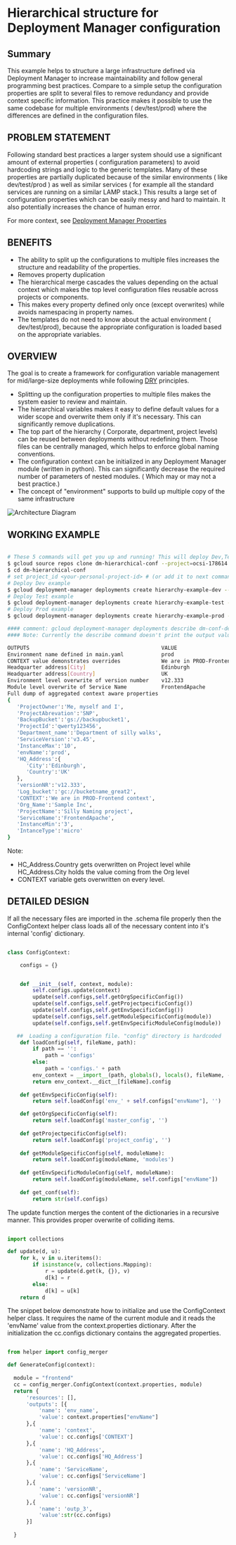 # Hierarchical structure for Deployment Manager configuration

## Summary

This example helps to structure a large infrastructure defined via Deployment Manager to increase maintainability and follow general programming best practices.
Compare to a simple setup the configuration properties are split to several files to remove redundancy and provide context specific information.
This practice makes it possible to use the same codebase for multiple environments ( dev/test/prod) where the differences are defined in the configuration files. 

## PROBLEM STATEMENT
Following standard best practices a larger system should use a significant amount of external properties ( configuration parameters) to avoid hardcoding strings and logic to the generic templates.  Many of these properties are partially duplicated because of the similar environments ( like dev/test/prod ) as well as similar services ( for example all the standard services are running on a similar LAMP stack.)
This results a large set of configuration properties which can be easily messy and hard to maintain. It also potentially increases the chance of human error.

For more context, see 
[Deployment Manager Properties](https://cloud.google.com/deployment-manager/docs/configuration/templates/define-template-properties) 

## BENEFITS

* The ability to split up the configurations to multiple files increases the structure and readability of the properties.
 * Removes property duplication
* The hierarchical merge cascades the values depending on the actual context which makes the top level configuration files reusable across projects or components.
* This makes every property defined only once (except overwrites) while avoids namespacing in property names. 
 * The templates do not need to know about the actual environment ( dev/test/prod), because the appropriate configuration is loaded based on the appropriate variables. 

## OVERVIEW
The goal is to create a framework for configuration variable management for mid/large-size deployments while following [DRY](https://en.wikipedia.org/wiki/Don%27t_repeat_yourself) principles.

* Splitting up the configuration properties to multiple files makes the system easier to review and maintain.
* The hierarchical variables makes it easy to define default values for a wider scope and overwrite them only if it's necessary. This can significantly remove duplications.
* The top part of the hierarchy ( Corporate, department, project levels) can be reused between deployments without redefining them. Those files can be centrally managed, which helps to enforce global naming conventions.
* The configuration context can be initialized in any Deployment Manager module (written in python). This can significantly decrease the required number of parameters of nested modules. ( Which may or may not a best practice.)
* The concept of "environment" supports to build up multiple copy of the same infrastructure 

![Architecture Diagram](architecture_diagram.png "Architecture diagram")

## WORKING EXAMPLE

```bash

# These 5 commands will get you up and running! This will deploy Dev,Test, Prod env as specified in the CLI argument
$ gcloud source repos clone dm-hierarchical-conf --project=ocsi-178614 # Change project code
$ cd dm-hierarchical-conf
# set project_id <your-personal-project-id> # (or add it to next command gcloud)
# Deploy Dev example
$ gcloud deployment-manager deployments create hierarchy-example-dev --template env_demo_project.py --properties=envName:dev
# Deploy Test example
$ gcloud deployment-manager deployments create hierarchy-example-test --template env_demo_project.py --properties=envName:test
# Deploy Prod example
$ gcloud deployment-manager deployments create hierarchy-example-prod --template env_demo_project.py --properties=envName:prod

#### comment: gcloud deployment-manager deployments describe dm-conf-dev
#### Note: Currently the describe command doesn't print the output values of the template. It can be access from the UI under "Layout" section of the deployment.

OUTPUTS                                          VALUE
Environment name defined in main.yaml            prod
CONTEXT value demonstrates overrides             We are in PROD-Frontend context
Headquarter address[City]                        Edinburgh
Headquarter address[Country]                     UK
Environment level overwrite of version number    v12.333
Module level overwrite of Service Name           FrontendApache
Full dump of aggregated context aware properties 
{  
   'ProjectOwner':'Me, myself and I',
   'ProjectAbrevation':'SNP',
   'BackupBucket':'gs://backupbucket1',
   'ProjectId':'qwerty123456',
   'Department_name':'Department of silly walks',
   'ServiceVersion':'v3.45',
   'InstanceMax':'10',
   'envName':'prod',
   'HQ_Address':{  
      'City':'Edinburgh',
      'Country':'UK'
   },
   'versionNR':'v12.333',
   'Log_bucket':'gc://bucketname_great2',
   'CONTEXT':'We are in PROD-Frontend context',
   'Org_Name':'Sample Inc',
   'ProjectName':'Silly Naming project',
   'ServiceName':'FrontendApache',
   'InstanceMin':'3',
   'IntanceType':'micro'
}
```

Note: 
* HC_Address.Country gets overwritten on Project level while HC_Address.City holds the value coming from the Org level
* CONTEXT variable gets overwritten on every level.

## DETAILED DESIGN
If all the necessary files are imported in the .schema file properly then the ConfigContext helper class loads all of the necessary content into it's internal 'config' dictionary.

```python

class ConfigContext:

    configs = {}


    def __init__(self, context, module):
        self.configs.update(context)
        update(self.configs,self.getOrgSpecificConfig())
        update(self.configs,self.getProjectpecificConfig())
        update(self.configs,self.getEnvSpecificConfig())
        update(self.configs,self.getModuleSpecificConfig(module))
        update(self.configs,self.getEnvSpecificModuleConfig(module))

   ##  Loading a configuration file. "config" directory is hardcoded    
    def loadConfig(self, fileName, path):
        if path == '':
            path = 'configs'
        else:
            path = 'configs.' + path
        env_context = __import__(path, globals(), locals(), fileName, -1)  
        return env_context.__dict__[fileName].config
    
    def getEnvSpecificConfig(self): 
        return self.loadConfig('env_' + self.configs["envName"], '')

    def getOrgSpecificConfig(self): 
        return self.loadConfig('master_config', '')  
  
    def getProjectpecificConfig(self): 
        return self.loadConfig('project_config', '')    
    
    def getModuleSpecificConfig(self, moduleName): 
        return self.loadConfig(moduleName, 'modules')    
 
    def getEnvSpecificModuleConfig(self, moduleName): 
        return self.loadConfig(moduleName, self.configs["envName"])
        
    def get_conf(self):
        return str(self.configs)
```

The update function merges the content of the dictionaries in a recursive manner. This provides proper overwrite of colliding items.

```python

import collections

def update(d, u):
    for k, v in u.iteritems():
        if isinstance(v, collections.Mapping):
            r = update(d.get(k, {}), v)
            d[k] = r
        else:
            d[k] = u[k]
    return d
```

The snippet below demonstrate how to initialize and use the ConfigContext helper class. It requires the name of the current module and it reads the 'envName' value from the context.properties dictionary.
After the initialization the cc.configs dictionary contains the aggregated properties.

```python

from helper import config_merger

def GenerateConfig(context):
  
  module = "frontend"
  cc = config_merger.ConfigContext(context.properties, module)
  return {
      'resources': [], 
      'outputs': [{
          'name': 'env_name',
          'value': context.properties["envName"]
      },{
          'name': 'context',
          'value': cc.configs['CONTEXT']
      },{
          'name': 'HQ_Address',
          'value': cc.configs['HQ_Address']
      },{
          'name': 'ServiceName',
          'value': cc.configs['ServiceName']
      },{
          'name': 'versionNR',
          'value': cc.configs['versionNR']
      },{
          'name': 'outp_3',
          'value':str(cc.configs)
      }]
     
  }
```



